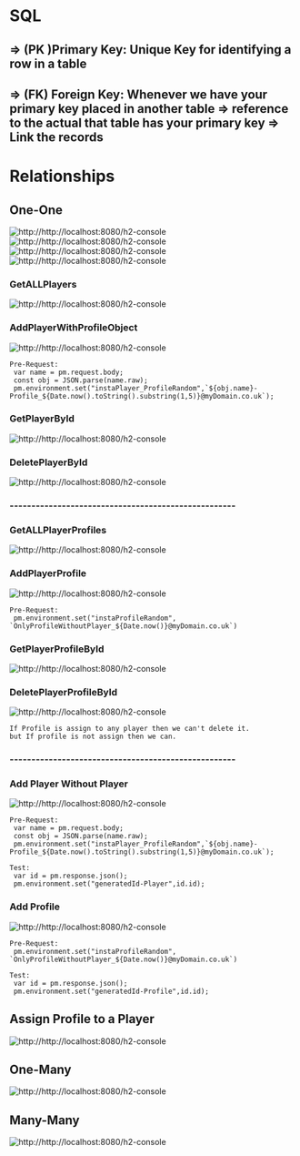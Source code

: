 # SQL

## => (PK )Primary Key: Unique Key for identifying a row in a table

## => (FK) Foreign Key: Whenever we have your primary key placed in another table => reference to the actual that table has your primary key => Link the records

# Relationships

## One-One
![http://http://localhost:8080/h2-console](assets/0.PNG)
![http://http://localhost:8080/h2-console](assets/3.PNG)
![http://http://localhost:8080/h2-console](assets/4.PNG)
![http://http://localhost:8080/h2-console](assets/5.PNG)

### GetALLPlayers
![http://http://localhost:8080/h2-console](assets/6.PNG)

### AddPlayerWithProfileObject
![http://http://localhost:8080/h2-console](assets/7.PNG)
```
Pre-Request:
 var name = pm.request.body;
 const obj = JSON.parse(name.raw);
 pm.environment.set("instaPlayer_ProfileRandom",`${obj.name}-Profile_${Date.now().toString().substring(1,5)}@myDomain.co.uk`);
```

### GetPlayerById
![http://http://localhost:8080/h2-console](assets/8.PNG)

### DeletePlayerById
![http://http://localhost:8080/h2-console](assets/9.PNG)

### ----------------------------------------------------

### GetALLPlayerProfiles
![http://http://localhost:8080/h2-console](assets/10.PNG)

### AddPlayerProfile
![http://http://localhost:8080/h2-console](assets/11.PNG)
```
Pre-Request:
 pm.environment.set("instaProfileRandom", `OnlyProfileWithoutPlayer_${Date.now()}@myDomain.co.uk`)
```

### GetPlayerProfileById
![http://http://localhost:8080/h2-console](assets/12.PNG)

### DeletePlayerProfileById
![http://http://localhost:8080/h2-console](assets/13.PNG)
```
If Profile is assign to any player then we can't delete it.
but If profile is not assign then we can.
```


### ----------------------------------------------------

### Add Player Without Player
![http://http://localhost:8080/h2-console](assets/14.PNG)
```
Pre-Request:
 var name = pm.request.body;
 const obj = JSON.parse(name.raw);
 pm.environment.set("instaPlayer_ProfileRandom",`${obj.name}-Profile_${Date.now().toString().substring(1,5)}@myDomain.co.uk`);

Test:
 var id = pm.response.json();
 pm.environment.set("generatedId-Player",id.id);
```
### Add Profile
![http://http://localhost:8080/h2-console](assets/15.PNG)
```
Pre-Request:
 pm.environment.set("instaProfileRandom", `OnlyProfileWithoutPlayer_${Date.now()}@myDomain.co.uk`)

Test:
 var id = pm.response.json();
 pm.environment.set("generatedId-Profile",id.id);
```
## Assign Profile to a Player
![http://http://localhost:8080/h2-console](assets/16.PNG)



## One-Many
![http://http://localhost:8080/h2-console](assets/1.PNG)

## Many-Many
![http://http://localhost:8080/h2-console](assets/2.PNG)

